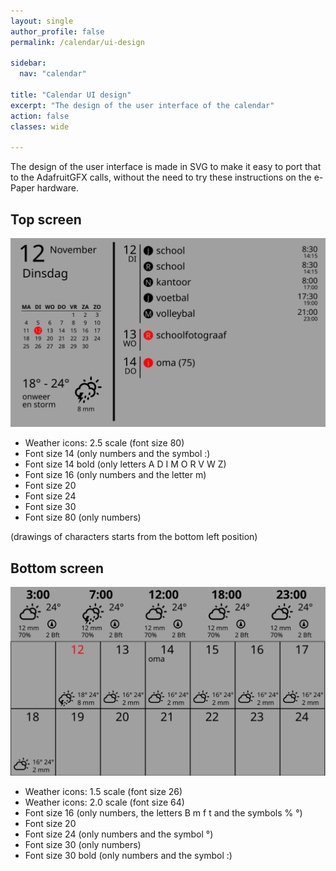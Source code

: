 ```yaml
---
layout: single
author_profile: false
permalink: /calendar/ui-design

sidebar:
  nav: "calendar"

title: "Calendar UI design"
excerpt: "The design of the user interface of the calendar"
action: false
classes: wide

---
```

The design of the user interface is made in SVG to make it easy to port that to the AdafruitGFX calls, without the need to try these instructions on the e-Paper hardware.

## Top screen

![](/assets/images/calendar/ui-design-top.svg)

- Weather icons: 2.5 scale (font size 80)
- Font size 14 (only numbers and the symbol :)
- Font size 14 bold (only letters A D I M O R V W Z)
- Font size 16 (only numbers and the letter m)
- Font size 20
- Font size 24
- Font size 30
- Font size 80 (only numbers)

(drawings of characters starts from the bottom left position)

## Bottom screen

![](/assets/images/calendar/ui-design-bottom.svg)

- Weather icons: 1.5 scale (font size 26)
- Weather icons: 2.0 scale (font size 64)
- Font size 16 (only numbers, the letters B m f t and the symbols % °)
- Font size 20
- Font size 24 (only numbers and the symbol °)
- Font size 30 (only numbers)
- Font size 30 bold (only numbers and the symbol :)
